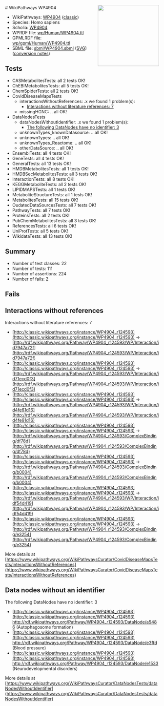 <img style="float: right; width: 200px" src="https://upload.wikimedia.org/wikipedia/commons/thumb/8/83/Wplogo_with_text_500.png/640px-Wplogo_with_text_500.png" />
# WikiPathways WP4904

* WikiPathways: [WP4904](https://wikipathways.org/pathways/WP4904) ([classic](https://classic.wikipathways.org/instance/WP4904))
* Species: Homo sapiens
* Scholia: [WP4904](https://scholia.toolforge.org/wikipathways/WP4904)
* WPRDF file: [wp/Human/WP4904.ttl](../wp/Human/WP4904.ttl)
* GPMLRDF file: [wp/gpml/Human/WP4904.ttl](../wp/gpml/Human/WP4904.ttl)
* SBML file: [sbml/WP4904.sbml](../sbml/WP4904.sbml) ([SVG](../sbml/WP4904.svg)) ([conversion notes](../sbml/WP4904.txt))

## Tests
* CASMetabolitesTests: all 2 tests OK!
* ChEBIMetabolitesTests: all 5 tests OK!
* ChemSpiderTests: all 2 tests OK!
* CovidDiseaseMapsTests
    * interactionsWithoutReferences: .x we found 1 problem(s):
        * [Interactions without literature references: 7](#2e295935)
    * missingHGNC: .. all OK!
* DataNodesTests
    * dataNodesWithoutIdentifier: .x we found 1 problem(s):
        * [The following DataNodes have no identifier: 3](#d2d32fa2)
    * unknownTypes_knownDatasource: .. all OK!
    * unknownTypes: .. all OK!
    * unknownTypes_Reactome: .. all OK!
    * otherDataSource: .. all OK!
* EnsemblTests: all 4 tests OK!
* GeneTests: all 4 tests OK!
* GeneralTests: all 13 tests OK!
* HMDBMetabolitesTests: all 1 tests OK!
* HMDBSecMetabolitesTests: all 3 tests OK!
* InteractionTests: all 8 tests OK!
* KEGGMetaboliteTests: all 2 tests OK!
* LIPIDMAPSTests: all 1 tests OK!
* MetaboliteStructureTests: all 1 tests OK!
* MetabolitesTests: all 15 tests OK!
* OudatedDataSourcesTests: all 7 tests OK!
* PathwayTests: all 7 tests OK!
* ProteinsTests: all 2 tests OK!
* PubChemMetabolitesTests: all 3 tests OK!
* ReferencesTests: all 6 tests OK!
* UniProtTests: all 5 tests OK!
* WikidataTests: all 13 tests OK!


## Summary

* Number of test classes: 22
* Number of tests: 111
* Number of assertions: 224
* Number of fails: 2

## Fails

<a name="2e295935" />

## Interactions without references

Interactions without literature references: 7

* [http://classic.wikipathways.org/instance/WP4904_r124593](http://classic.wikipathways.org/instance/WP4904_r124593) -> [http://rdf.wikipathways.org/Pathway/WP4904_r124593/WP/Interaction/id7947a72f](http://rdf.wikipathways.org/Pathway/WP4904_r124593/WP/Interaction/id7947a72f)
* [http://classic.wikipathways.org/instance/WP4904_r124593](http://classic.wikipathways.org/instance/WP4904_r124593) -> [http://rdf.wikipathways.org/Pathway/WP4904_r124593/WP/Interaction/id71ecd0f3](http://rdf.wikipathways.org/Pathway/WP4904_r124593/WP/Interaction/id71ecd0f3)
* [http://classic.wikipathways.org/instance/WP4904_r124593](http://classic.wikipathways.org/instance/WP4904_r124593) -> [http://rdf.wikipathways.org/Pathway/WP4904_r124593/WP/Interaction/id4fe61d16](http://rdf.wikipathways.org/Pathway/WP4904_r124593/WP/Interaction/id4fe61d16)
* [http://classic.wikipathways.org/instance/WP4904_r124593](http://classic.wikipathways.org/instance/WP4904_r124593) -> [http://rdf.wikipathways.org/Pathway/WP4904_r124593/ComplexBinding/df78d](http://rdf.wikipathways.org/Pathway/WP4904_r124593/ComplexBinding/df78d)
* [http://classic.wikipathways.org/instance/WP4904_r124593](http://classic.wikipathways.org/instance/WP4904_r124593) -> [http://rdf.wikipathways.org/Pathway/WP4904_r124593/ComplexBinding/b0004](http://rdf.wikipathways.org/Pathway/WP4904_r124593/ComplexBinding/b0004)
* [http://classic.wikipathways.org/instance/WP4904_r124593](http://classic.wikipathways.org/instance/WP4904_r124593) -> [http://rdf.wikipathways.org/Pathway/WP4904_r124593/WP/Interaction/idf54d419](http://rdf.wikipathways.org/Pathway/WP4904_r124593/WP/Interaction/idf54d419)
* [http://classic.wikipathways.org/instance/WP4904_r124593](http://classic.wikipathways.org/instance/WP4904_r124593) -> [http://rdf.wikipathways.org/Pathway/WP4904_r124593/ComplexBinding/e3254](http://rdf.wikipathways.org/Pathway/WP4904_r124593/ComplexBinding/e3254)


More details at [https://www.wikipathways.org/WikiPathwaysCurator/CovidDiseaseMapsTests/interactionsWithoutReferences](https://www.wikipathways.org/WikiPathwaysCurator/CovidDiseaseMapsTests/interactionsWithoutReferences)

<a name="d2d32fa2" />

## Data nodes without an identifier

The following DataNodes have no identifier: 3

* [http://classic.wikipathways.org/instance/WP4904_r124593](http://classic.wikipathways.org/instance/WP4904_r124593) http://rdf.wikipathways.org/Pathway/WP4904_r124593/DataNode/a5486 (Autophagosome
formation)
* [http://classic.wikipathways.org/instance/WP4904_r124593](http://classic.wikipathways.org/instance/WP4904_r124593) http://rdf.wikipathways.org/Pathway/WP4904_r124593/DataNode/e3ffd (Blood
pressure)
* [http://classic.wikipathways.org/instance/WP4904_r124593](http://classic.wikipathways.org/instance/WP4904_r124593) http://rdf.wikipathways.org/Pathway/WP4904_r124593/DataNode/e1533 (Neurodevelopmental
disorders)


More details at [https://www.wikipathways.org/WikiPathwaysCurator/DataNodesTests/dataNodesWithoutIdentifier](https://www.wikipathways.org/WikiPathwaysCurator/DataNodesTests/dataNodesWithoutIdentifier)

